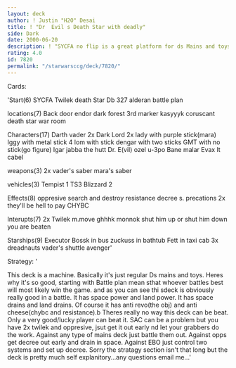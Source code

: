 ```yaml
---
layout: deck
author: ! Justin "H2O" Desai
title: ! "Dr  Evil s Death Star with deadly"
side: Dark
date: 2000-06-20
description: ! "SYCFA no flip is a great platform for ds Mains and toys."
rating: 4.0
id: 7820
permalink: "/starwarsccg/deck/7820/"
---
```

Cards: 

'Start(6)
SYCFA
Twilek
death Star
Db 327
alderan
battle plan

locations(7)
Back door
endor
dark forest
3rd marker
kasyyyk
coruscant
death star war room

Characters(17)
Darth vader
2x Dark Lord
2x lady with purple stick(mara)
Iggy with metal stick
4 lom with stick
dengar with two sticks
GMT with no stick(go figure)
Igar
jabba the hutt
Dr. E(vil)
ozel
u-3po
Bane malar
Evax
lt cabel

weapons(3)
2x vader's saber
mara's saber

vehicles(3)
Tempist 1
TS3
Blizzard 2

Effects(8)
oppresive
search and destroy
resistance
decree
s. precations
2x they'll be hell to pay
CHYBC

Interupts(7)
2x Twilek
m.move
ghhhk
monnok
shut him up or shut him down
you are beaten

Starships(9)
Executor
Bossk in bus
zuckuss in bathtub
Fett in taxi cab
3x dreadnauts
vader's shuttle
avenger'

Strategy: '

This deck is a machine.  Basically it's just regular Ds mains and toys.  Heres why it's so good, starting with Battle plan mean sthat whoever battles best will most likely win the game.	and as you can see thi sdeck is obviously really good in a battle.
It has space power and land power.  It has space drains and land drains.  Of course it has anti revo(the obj)  and anti cheese(chybc and resistance).b	Theres really no way this deck can be beat.  Only a very good/lucky player can beat it.  SAC can be a problem but you have 2x twilek and oppresive, jsut get it out early nd let your grabbers do the work.
Against any type of mains deck just battle them out.
Against opps get decree out early and drain in space.  Against EBO just control two systems and set up decree.
Sorry the stratagy section isn't that long but the deck is pretty much self explanitory...any questions email me...'
